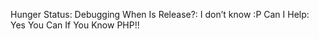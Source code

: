 Hunger Status: Debugging
When Is Release?: I don’t know :P
Can I Help: Yes You Can If You Know PHP!!
